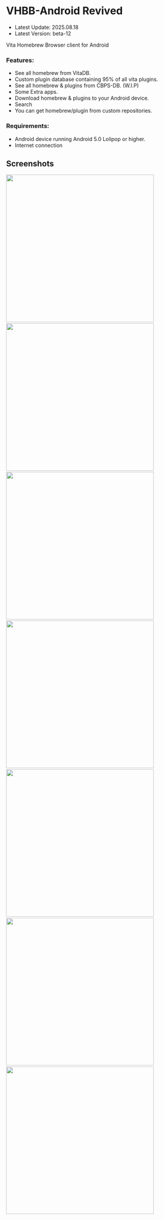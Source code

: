 # VHBB-Android Revived

- Latest Update: 2025.08.18
- Latest Version: beta-12

Vita Homebrew Browser client for Android

### Features:
- See all homebrew from VitaDB.
- Custom plugin database containing 95% of all vita plugins.
- See all homebrew & plugins from CBPS-DB. (W.I.P)
- Some Extra apps.
- Download homebrew & plugins to your Android device.
- Search
- You can get homebrew/plugin from custom repositories.

### Requirements:
- Android device running Android 5.0 Lolipop or higher.
- Internet connection

## Screenshots
<img src="screenshots/screenshot_homebrew.png" width="400"> &nbsp; <img src="screenshots/screenshot_plugins.png" width="400"> &nbsp; <img src="screenshots/screenshot_cbpsdb.png" width="400"> &nbsp; <img src="screenshots/screenshot_extras.png" width="400"> &nbsp; <img src="screenshots/screenshot_customrepo.png" width="400"> &nbsp; <img src="screenshots/screenshot_drawer.png" width="400"> &nbsp; <img src="screenshots/screenshot_details.png" width="400">
